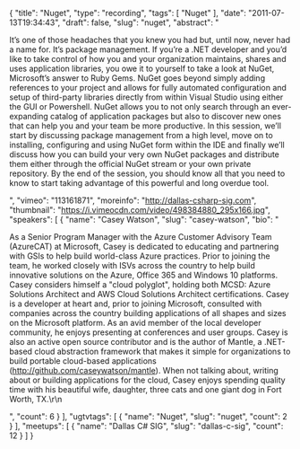 {
  "title": "Nuget",
  "type": "recording",
  "tags": [
    "Nuget"
  ],
  "date": "2011-07-13T19:34:43",
  "draft": false,
  "slug": "nuget",
  "abstract": "<p>It&rsquo;s one of those headaches that you knew you had but, until now, never had a name for. It&rsquo;s package management. If you&rsquo;re a .NET developer and you&rsquo;d like to take control of how you and your organization maintains, shares and uses application libraries, you owe it to yourself to take a look at NuGet, Microsoft&rsquo;s answer to Ruby Gems. NuGet goes beyond simply adding references to your project and allows for fully automated configuration and setup of third-party libraries directly from within Visual Studio using either the GUI or Powershell. NuGet allows you to not only search through an ever-expanding catalog of application packages but also to discover new ones that can help you and your team be more productive. In this session, we&rsquo;ll start by discussing package management from a high level, move on to installing, configuring and using NuGet form within the IDE and finally we&rsquo;ll discuss how you can build your very own NuGet packages and distribute them either through the official NuGet stream or your own private repository. By the end of the session, you should know all that you need to know to start taking advantage of this powerful and long overdue tool.</p>",
  "vimeo": "113161871",
  "moreinfo": "http://dallas-csharp-sig.com",
  "thumbnail": "https://i.vimeocdn.com/video/498384880_295x166.jpg",
  "speakers": [
    {
      "name": "Casey Watson",
      "slug": "casey-watson",
      "bio": "<p>As a Senior Program Manager with the Azure Customer Advisory Team (AzureCAT) at Microsoft, Casey is dedicated to educating and partnering with GSIs to help build world-class Azure practices. Prior to joining the team, he worked closely with ISVs across the country to help build innovative solutions on the Azure, Office 365 and Windows 10 platforms. Casey considers himself a \"cloud polyglot\", holding both MCSD: Azure Solutions Architect and AWS Cloud Solutions Architect certifications. Casey is a developer at heart and, prior to joining Microsoft, consulted with companies across the country building applications of all shapes and sizes on the Microsoft platform. As an avid member of the local developer community, he enjoys presenting at conferences and user groups. Casey is also an active open source contributor and is the author of Mantle, a .NET-based cloud abstraction framework that makes it simple for organizations to build portable cloud-based applications (http://github.com/caseywatson/mantle). When not talking about, writing about or building applications for the cloud, Casey enjoys spending quality time with his beautiful wife, daughter, three cats and one giant dog in Fort Worth, TX.\r\n</p>",
      "count": 6
    }
  ],
  "ugtvtags": [
    {
      "name": "Nuget",
      "slug": "nuget",
      "count": 2
    }
  ],
  "meetups": [
    {
      "name": "Dallas C# SIG",
      "slug": "dallas-c-sig",
      "count": 12
    }
  ]
}